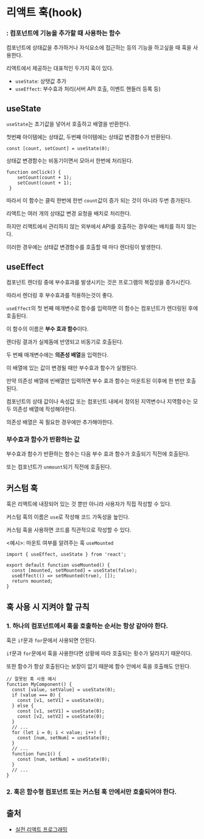 # 리액트 훅(hook)
### **: 컴포넌트에 기능을 추가할 때 사용하는 함수**

컴포넌트에 상태값을 추가하거나 자식요소에 접근하는 등의 기능을 하고싶을 때 훅을 사용한다.

리액트에서 제공하는 대표적인 두가지 훅이 있다.

* `useState`: 상탯값 추가
* `useEffect`: 부수효과 처리(서버 API 호출, 이벤트 핸들러 등록 등)

## useState
`useState`는 초기값을 넣어서 호출하고 배열을 반환한다.

 첫번째 아이템에는 상태값, 두번째 아이템에는 상태값 변경함수가 반환된다.

 ```
 const [count, setCount] = useState(0);
 ```
상태값 변경함수는 비동기이면서 모아서 한번에 처리된다.
```
function onClick() {
    setCount(count + 1);
    setCount(count + 1);
 }
```
따라서 이 함수는 클릭 한번에 한번 `count`값이 증가 되는 것이 아니라 두번 증가된다.

리액트는 여러 개의 상태값 변경 요청을 배치로 처리한다.

하지만 리액트에서 관리하지 않는 외부에서 API를 호출하는 경우에는 배치를 하지 않는다.

이러한 경우에는 상태값 변경함수를 호출할 때 마다 렌더링이 발생한다.

## useEffect
컴포넌트 렌더링 중에 부수효과를 발생시키는 것은 프로그램의 복잡성을 증가시킨다.

따라서 렌더링 후 부수효과를 적용하는것이 좋다.

`useEffect`의 첫 번째 매개변수로 함수를 입력하면 이 함수는 컴포넌트가 렌더링된 후에 호출된다.

이 함수의 이름은 **부수 효과 함수**이다.

렌더링 결과가 실제돔에 반영되고 비동기로 호출된다.

두 번째 매개변수에는 **의존성 배열**을 입력한다.

이 배열에 있는 값이 변경될 때만 부수효과 함수가 실행된다.

만약 의존성 배열에 빈배열만 입력하면 부수 효과 함수는 마운트된 이후에 한 번만 호출된다.

컴포넌트의 상태 값이나 속성값 또는 컴포넌트 내에서 정의된 지역변수나 지역함수는 모두 의존성 배열에 작성해야한다.

의존성 배열은 꼭 필요한 경우에만 추가해야한다.

### 부수효과 함수가 반환하는 값

부수효과 함수가 반환하는 함수는 다음 부수 효과 함수가 호출되기 직전에 호출된다.

또는 컴포넌트가 `unmount`되기 직전에 호출된다.

## 커스텀 훅
훅은 리액트에 내장되어 있는 것 뿐만 아니라 사용자가 직접 작성할 수 있다.

커스텀 훅의 이름은 `use`로 작성해 코드 가독성을 높인다.

커스텀 훅을 사용하면 코드를 직관적으로 작성할 수 있다.

<예시>: 마운트 여부를 알려주는 훅 `useMounted`
```
import { useEffect, useState } from 'react';

export default function useMounted() {
  const [mounted, setMounted] = useState(false);
  useEffect(() => setMounted(true), []);
  return mounted;
}
```

## 훅 사용 시 지켜야 할 규칙
### 1. 하나의 컴포넌트에서 훅을 호출하는 순서는 항상 같아야 한다.

훅은 `if`문과 `for`문에서 사용되면 안된다.

`if`문과 `for`문에서 훅을 사용한다면 상황에 따라 호출되는 횟수가 달라지기 때문이다.

또한 함수가 항상 호출된다는 보장이 없기 때문에 함수 안에서 훅을 호출해도 안된다. 

```
// 잘못된 훅 사용 예시
function MyComponent() {
  const [value, setValue] = useState(0);
  if (value === 0) {
    const [v1, setV1] = useState(0);
  } else {
    const [v1, setV1] = useState(0);
    const [v2, setV2] = useState(0);
  }
  // ...
  for (let i = 0; i < value; i++) {
    const [num, setNum] = useState(0);
  }
  // ...
  function func1() {
    const [num, setNum] = useState(0);
  }
  // ...
}
```

### 2. 훅은 함수형 컴포넌트 또는 커스텀 훅 안에서만 호출되어야 한다.
## 출처

- [실전 리액트 프로그래밍](https://www.inflearn.com/course/%EC%8B%A4%EC%A0%84-%EB%A6%AC%EC%95%A1%ED%8A%B8-%ED%94%84%EB%A1%9C%EA%B7%B8%EB%9E%98%EB%B0%8D/dashboard)

